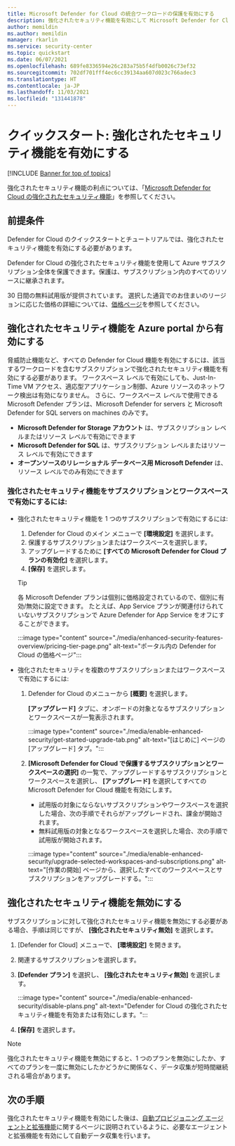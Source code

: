 ```yaml
---
title: Microsoft Defender for Cloud の統合ワークロードの保護を有効にする
description: 強化されたセキュリティ機能を有効にして Microsoft Defender for Cloud の保護をハイブリッドおよびマルチクラウドのリソースに拡張する方法について説明します
author: memildin
ms.author: memildin
manager: rkarlin
ms.service: security-center
ms.topic: quickstart
ms.date: 06/07/2021
ms.openlocfilehash: 689fe8336594e26c283a75b5f4dfb0026c73ef32
ms.sourcegitcommit: 702df701fff4ec6cc39134aa607d023c766adec3
ms.translationtype: HT
ms.contentlocale: ja-JP
ms.lasthandoff: 11/03/2021
ms.locfileid: "131441878"
---
```

# <a name="quickstart-enable-enhanced-security-features"></a>クイックスタート: 強化されたセキュリティ機能を有効にする

[!INCLUDE [Banner for top of topics](./includes/banner.md)]

強化されたセキュリティ機能の利点については、「[Microsoft Defender for Cloud の強化されたセキュリティ機能](enhanced-security-features-overview.md)」を参照してください。

## <a name="prerequisites"></a>前提条件

Defender for Cloud のクイックスタートとチュートリアルでは、強化されたセキュリティ機能を有効にする必要があります。 

Defender for Cloud の強化されたセキュリティ機能を使用して Azure サブスクリプション全体を保護できます。保護は、サブスクリプション内のすべてのリソースに継承されます。

30 日間の無料試用版が提供されています。 選択した通貨でのお住まいのリージョンに応じた価格の詳細については、[価格ページ](https://azure.microsoft.com/pricing/details/security-center/)を参照してください。

## <a name="enable-enhanced-security-features-from-the-azure-portal"></a>強化されたセキュリティ機能を Azure portal から有効にする

脅威防止機能など、すべての Defender for Cloud 機能を有効にするには、該当するワークロードを含むサブスクリプションで強化されたセキュリティ機能を有効にする必要があります。 ワークスペース レベルで有効にしても、Just-In-Time VM アクセス、適応型アプリケーション制御、Azure リソースのネットワーク検出は有効になりません。 さらに、ワークスペース レベルで使用できる Microsoft Defender プランは、Microsoft Defender for servers と Microsoft Defender for SQL servers on machines のみです。

- **Microsoft Defender for Storage アカウント** は、サブスクリプション レベルまたはリソース レベルで有効にできます
- **Microsoft Defender for SQL** は、サブスクリプション レベルまたはリソース レベルで有効にできます
- **オープンソースのリレーショナル データベース用 Microsoft Defender** は、リソース レベルでのみ有効にできます

### <a name="to-enable-enhanced-security-features-on-your-subscriptions-and-workspaces"></a>強化されたセキュリティ機能をサブスクリプションとワークスペースで有効にするには:

- 強化されたセキュリティ機能を 1 つのサブスクリプションで有効にするには:

    1. Defender for Cloud のメイン メニューで **[環境設定]** を選択します。
    1. 保護するサブスクリプションまたはワークスペースを選択します。
    1. アップグレードするために **[すべての Microsoft Defender for Cloud プランの有効化]** を選択します。
    1. **[保存]** を選択します。

    > [!TIP]
    > 各 Microsoft Defender プランは個別に価格設定されているので、個別に有効/無効に設定できます。 たとえば、App Service プランが関連付けられていないサブスクリプションで Azure Defender for App Service をオフにすることができます。 

    :::image type="content" source="./media/enhanced-security-features-overview/pricing-tier-page.png" alt-text="ポータル内の Defender for Cloud の価格ページ":::

- 強化されたセキュリティを複数のサブスクリプションまたはワークスペースで有効にするには:

    1. Defender for Cloud のメニューから **[概要]** を選択します。

        **[アップグレード]** タブに、オンボードの対象となるサブスクリプションとワークスペースが一覧表示されます。

        :::image type="content" source="./media/enable-enhanced-security/get-started-upgrade-tab.png" alt-text="[はじめに] ページの [アップグレード] タブ。"::: 

    1. **[Microsoft Defender for Cloud で保護するサブスクリプションとワークスペースの選択]** の一覧で、アップグレードするサブスクリプションとワークスペースを選択し、 **[アップグレード]** を選択してすべての Microsoft Defender for Cloud 機能を有効にします。

       - 試用版の対象にならないサブスクリプションやワークスペースを選択した場合、次の手順でそれらがアップグレードされ、課金が開始されます。
       - 無料試用版の対象となるワークスペースを選択した場合、次の手順で試用版が開始されます。

        :::image type="content" source="./media/enable-enhanced-security/upgrade-selected-workspaces-and-subscriptions.png" alt-text="[作業の開始] ページから、選択したすべてのワークスペースとサブスクリプションをアップグレードする。":::


## <a name="disable-enhanced-security-features"></a>強化されたセキュリティ機能を無効にする

サブスクリプションに対して強化されたセキュリティ機能を無効にする必要がある場合、手順は同じですが、 **[強化されたセキュリティ無効]** を選択します。
 
1. [Defender for Cloud] メニューで、 **[環境設定]** を開きます。
1. 関連するサブスクリプションを選択します。
1. **[Defender プラン]** を選択し、 **[強化されたセキュリティ無効]** を選択します。

    :::image type="content" source="./media/enable-enhanced-security/disable-plans.png" alt-text="Defender for Cloud の強化されたセキュリティ機能を有効または有効にします。":::

1. **[保存]** を選択します。

> [!NOTE]
> 強化されたセキュリティ機能を無効にすると、1 つのプランを無効にしたか、すべてのプランを一度に無効にしたかどうかに関係なく、データ収集が短時間継続される場合があります。 

## <a name="next-steps"></a>次の手順

強化されたセキュリティ機能を有効にした後は、[自動プロビジョニング エージェントと拡張機能](enable-data-collection.md)に関するページに説明されているように、必要なエージェントと拡張機能を有効にして自動データ収集を行います。